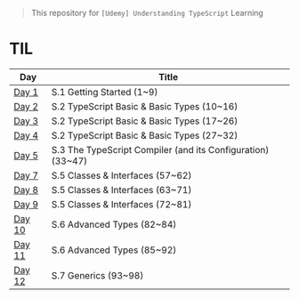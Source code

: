 > This repository for `[Udemy] Understanding TypeScript` Learning

# TIL

| Day                            | Title                                                       |
| ------------------------------ | ----------------------------------------------------------- |
| [Day 1](./markdown/230410.md)  | S.1 Getting Started (1~9)                                   |
| [Day 2](./markdown/230411.md)  | S.2 TypeScript Basic & Basic Types (10~16)                  |
| [Day 3](./markdown/230412.md)  | S.2 TypeScript Basic & Basic Types (17~26)                  |
| [Day 4](./markdown/230413.md)  | S.2 TypeScript Basic & Basic Types (27~32)                  |
| [Day 5](./markdown/230414.md)  | S.3 The TypeScript Compiler (and its Configuration) (33~47) |
| [Day 7](./markdown/230416.md)  | S.5 Classes & Interfaces (57~62)                            |
| [Day 8](./markdown/230417.md)  | S.5 Classes & Interfaces (63~71)                            |
| [Day 9](./markdown/230418.md)  | S.5 Classes & Interfaces (72~81)                            |
| [Day 10](./markdown/230419.md) | S.6 Advanced Types (82~84)                                  |
| [Day 11](./markdown/230420.md) | S.6 Advanced Types (85~92)                                  |
| [Day 12](./markdown/230421.md) | S.7 Generics (93~98)                                        |
